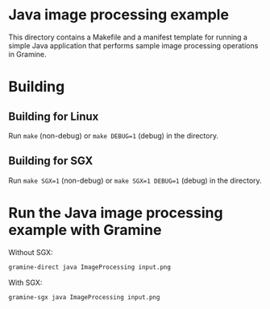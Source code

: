 # Java image processing example

This directory contains a Makefile and a manifest template for running a simple
Java application that performs sample image processing operations in Gramine.

# Building

## Building for Linux

Run `make` (non-debug) or `make DEBUG=1` (debug) in the directory.

## Building for SGX

Run `make SGX=1` (non-debug) or `make SGX=1 DEBUG=1` (debug) in the directory.

# Run the Java image processing example with Gramine

Without SGX:
```sh
gramine-direct java ImageProcessing input.png
```

With SGX:
```sh
gramine-sgx java ImageProcessing input.png
```
